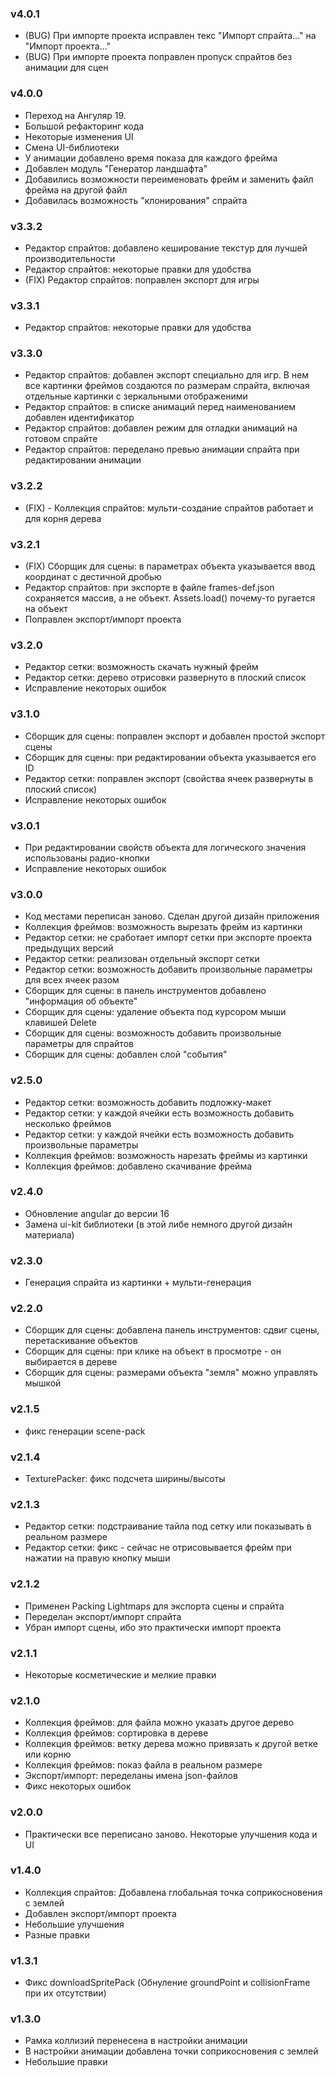 ### v4.0.1

- (BUG) При импорте проекта исправлен текс "Импорт спрайта..." на "Импорт проекта..."
- (BUG) При импорте проекта поправлен пропуск спрайтов без анимации для сцен

### v4.0.0

- Переход на Ангуляр 19.
- Большой рефакторинг кода
- Некоторые изменения UI
- Смена UI-библиотеки
- У анимации добавлено время показа для каждого фрейма
- Добавлен модуль "Генератор ландшафта"
- Добавились возможности переименовать фрейм и заменить файл фрейма на другой файл
- Добавилась возможность "клонирования" спрайта

### v3.3.2

- Редактор спрайтов: добавлено кеширование текстур для лучшей производительности
- Редактор спрайтов: некоторые правки для удобства
- (FIX) Редактор спрайтов: поправлен экспорт для игры

### v3.3.1

- Редактор спрайтов: некоторые правки для удобства

### v3.3.0

- Редактор спрайтов: добавлен экспорт специально для игр. В нем все картинки фреймов создаются по размерам спрайта,
  включая отдельные картинки с зеркальными отображеними
- Редактор спрайтов: в списке анимаций перед наименованием добавлен идентификатор
- Редактор спрайтов: добавлен режим для отладки анимаций на готовом спрайте
- Редактор спрайтов: переделано превью анимации спрайта при редактировании анимации

### v3.2.2

- (FIX) - Коллекция спрайтов: мульти-создание спрайтов работает и для корня дерева

### v3.2.1

- (FIX) Сборщик для сцены: в параметрах объекта указывается ввод координат с дестичной дробью
- Редактор спрайтов: при экспорте в файле frames-def.json сохраняется массив, а не объект. Assets.load() почему-то
  ругается на объект
- Поправлен экспорт/импорт проекта

### v3.2.0

- Редактор сетки: возможность скачать нужный фрейм
- Редактор сетки: дерево отрисовки развернуто в плоский список
- Исправление некоторых ошибок

### v3.1.0

- Сборщик для сцены: поправлен экспорт и добавлен простой экспорт сцены
- Сборщик для сцены: при редактировании объекта указывается его ID
- Редактор сетки: поправлен экспорт (свойства ячеек развернуты в плоский список)
- Исправление некоторых ошибок

### v3.0.1

- При редактировании свойств объекта для логического значения использованы радио-кнопки
- Исправление некоторых ошибок

### v3.0.0

- Код местами переписан заново. Сделан другой дизайн приложения
- Коллекция фреймов: возможность вырезать фрейм из картинки
- Редактор сетки: не сработает импорт сетки при экспорте проекта предыдущих версий
- Редактор сетки: реализован отдельный экспорт сетки
- Редактор сетки: возможность добавить произвольные параметры для всех ячеек разом
- Сборщик для сцены: в панель инструментов добавлено "информация об объекте"
- Сборщик для сцены: удаление объекта под курсором мыши клавишей Delete
- Сборщик для сцены: возможность добавить произвольные параметры для спрайтов
- Сборщик для сцены: добавлен слой "события"

### v2.5.0

- Редактор сетки: возможность добавить подложку-макет
- Редактор сетки: у каждой ячейки есть возможность добавить несколько фреймов
- Редактор сетки: у каждой ячейки есть возможность добавить произвольные параметры
- Коллекция фреймов: возможность нарезать фреймы из картинки
- Коллекция фреймов: добавлено скачивание фрейма

### v2.4.0

- Обновление angular до версии 16
- Замена ui-kit библиотеки (в этой либе немного другой дизайн материала)

### v2.3.0

- Генерация спрайта из картинки + мульти-генерация

### v2.2.0

- Сборщик для сцены: добавлена панель инструментов: сдвиг сцены, перетаскивание объектов
- Сборщик для сцены: при клике на объект в просмотре - он выбирается в дереве
- Сборщик для сцены: размерами объекта "земля" можно управлять мышкой

### v2.1.5

- фикс генерации scene-pack

### v2.1.4

- TexturePacker: фикс подсчета ширины/высоты

### v2.1.3

- Редактор сетки: подстраивание тайла под сетку или показывать в реальном размере
- Редактор сетки: фикс - сейчас не отрисовывается фрейм при нажатии на правую кнопку мыши

### v2.1.2

- Применен Packing Lightmaps для экспорта сцены и спрайта
- Переделан экспорт/импорт спрайта
- Убран импорт сцены, ибо это практически импорт проекта

### v2.1.1

- Некоторые косметические и мелкие правки

### v2.1.0

- Коллекция фреймов: для файла можно указать другое дерево
- Коллекция фреймов: сортировка в дереве
- Коллекция фреймов: ветку дерева можно привязать к другой ветке или корню
- Коллекция фреймов: показ файла в реальном размере
- Экспорт/импорт: переделаны имена json-файлов
- Фикс некоторых ошибок

### v2.0.0

- Практически все переписано заново. Некоторые улучшения кода и UI

### v1.4.0

- Коллекция спрайтов: Добавлена глобальная точка соприкосновения с землей
- Добавлен экспорт/импорт проекта
- Небольшие улучшения
- Разные правки

### v1.3.1

- Фикс downloadSpritePack (Обнуление groundPoint и collisionFrame при их отсутствии)

### v1.3.0

- Рамка коллизий перенесена в настройки анимации
- В настройки анимации добавлена точки соприкосновения с землей
- Небольшие правки
